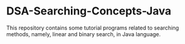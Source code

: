# DSA-Searching-Concepts-Java
This repository contains some tutorial programs related to searching methods, namely, linear and binary search, in Java language.
